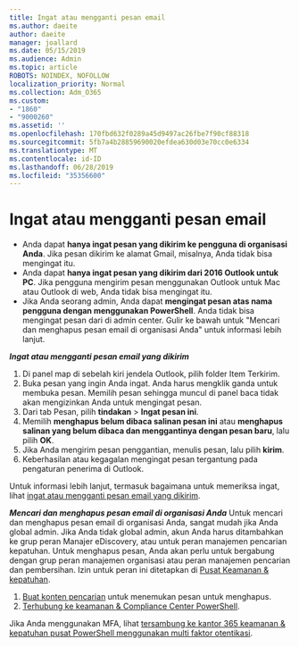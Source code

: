 ```yaml
---
title: Ingat atau mengganti pesan email
ms.author: daeite
author: daeite
manager: joallard
ms.date: 05/15/2019
ms.audience: Admin
ms.topic: article
ROBOTS: NOINDEX, NOFOLLOW
localization_priority: Normal
ms.collection: Adm_O365
ms.custom:
- "1860"
- "9000260"
ms.assetid: ''
ms.openlocfilehash: 170fbd632f0289a45d9497ac26fbe7f90cf88318
ms.sourcegitcommit: 5fb7a4b28859690020efdea630d03e70cc0e6334
ms.translationtype: MT
ms.contentlocale: id-ID
ms.lasthandoff: 06/28/2019
ms.locfileid: "35356600"
---
```

# <a name="recall-or-replace-an-email-message"></a>Ingat atau mengganti pesan email

- Anda dapat **hanya ingat pesan yang dikirim ke pengguna di organisasi Anda**. Jika pesan dikirim ke alamat Gmail, misalnya, Anda tidak bisa mengingat itu.
- Anda dapat **hanya ingat pesan yang dikirim dari 2016 Outlook untuk PC**. Jika pengguna mengirim pesan menggunakan Outlook untuk Mac atau Outlook di web, Anda tidak bisa mengingat itu.
- Jika Anda seorang admin, Anda dapat **mengingat pesan atas nama pengguna dengan menggunakan PowerShell**. Anda tidak bisa mengingat pesan dari di admin center. Gulir ke bawah untuk "Mencari dan menghapus pesan email di organisasi Anda" untuk informasi lebih lanjut.

***Ingat atau mengganti pesan email yang dikirim***

1. Di panel map di sebelah kiri jendela Outlook, pilih folder Item Terkirim.
2. Buka pesan yang ingin Anda ingat. Anda harus mengklik ganda untuk membuka pesan. Memilih pesan sehingga muncul di panel baca tidak akan mengizinkan Anda untuk mengingat pesan.
3. Dari tab Pesan, pilih **tindakan** > **Ingat pesan ini**.
4. Memilih **menghapus belum dibaca salinan pesan ini** atau **menghapus salinan yang belum dibaca dan menggantinya dengan pesan baru**, lalu pilih **OK**.
5. Jika Anda mengirim pesan penggantian, menulis pesan, lalu pilih **kirim**.
6. Keberhasilan atau kegagalan mengingat pesan tergantung pada pengaturan penerima di Outlook.

Untuk informasi lebih lanjut, termasuk bagaimana untuk memeriksa ingat, lihat [ingat atau mengganti pesan email yang dikirim](https://support.office.com/article/35027f88-d655-4554-b4f8-6c0729a723a0).

***Mencari dan menghapus pesan email di organisasi Anda*** Untuk mencari dan menghapus pesan email di organisasi Anda, sangat mudah jika Anda global admin. Jika Anda tidak global admin, akun Anda harus ditambahkan ke grup peran Manajer eDiscovery, atau untuk peran manajemen pencarian kepatuhan. Untuk menghapus pesan, Anda akan perlu untuk bergabung dengan grup peran manajemen organisasi atau peran manajemen pencarian dan pembersihan. Izin untuk peran ini ditetapkan di [Pusat Keamanan & kepatuhan](https://protection.office.com/).

1. [Buat konten pencarian](https://docs.microsoft.com/office365/securitycompliance/content-search) untuk menemukan pesan untuk menghapus.
2. [Terhubung ke keamanan & Compliance Center PowerShell](https://docs.microsoft.com/powershell/exchange/office-365-scc/connect-to-scc-powershell/connect-to-scc-powershell?view=exchange-ps). 

Jika Anda menggunakan MFA, lihat [tersambung ke kantor 365 keamanan & kepatuhan pusat PowerShell menggunakan multi faktor otentikasi](https://docs.microsoft.com/powershell/exchange/office-365-scc/connect-to-scc-powershell/mfa-connect-to-scc-powershell?view=exchange-ps). 

